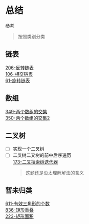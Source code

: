 # 总结


[参考](./reference.md)

> 按照类别分类

## 链表
[206-反转链表](./solutions/206-翻转链表.md)\
[106-相交链表](./solutions/106-相交链表.md)\
[61-旋转链表](./solutions/61-旋转链表.md)

## 数组
[349-两个数组的交集](./solutions/349-两个数组的交集.md)\
[350-两个数组的交集2](./solutions/350-两个数组的交集2.md)

## 二叉树
- [ ] 实现一个二叉树
- [ ] 二叉树二叉树的前中后序遍历\
[173-二叉搜索树迭代器](./solutions/173-二叉搜索树迭代器.md)
    > 这题还是没太理解解法的含义

## 暂未归类
[611-有效三角形的个数](./solutions/611-有效三角形的个数.md)\
[836-矩形重叠](./solutions/836-矩形重叠.md)\
[223-矩形面积](./solutions/223-矩形面积.md)
